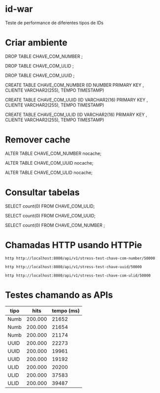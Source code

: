 # id-war
Teste de performance de diferentes tipos de IDs

# Criar ambiente

DROP TABLE CHAVE_COM_NUMBER ;

DROP TABLE CHAVE_COM_ULID  ;

DROP TABLE CHAVE_COM_UUID  ;

CREATE TABLE CHAVE_COM_NUMBER 
   (ID NUMBER PRIMARY KEY , 
	CLIENTE VARCHAR2(255), 
	TEMPO TIMESTAMP) 
	
CREATE TABLE CHAVE_COM_UUID 
   (ID VARCHAR2(16) PRIMARY KEY , 
	CLIENTE VARCHAR2(255), 
	TEMPO TIMESTAMP) 
	
CREATE TABLE CHAVE_COM_ULID 
   (ID VARCHAR2(16) PRIMARY KEY , 
	CLIENTE VARCHAR2(255), 
	TEMPO TIMESTAMP) 	

# Remover cache

ALTER TABLE CHAVE_COM_NUMBER nocache;

ALTER TABLE CHAVE_COM_UUID nocache;

ALTER TABLE CHAVE_COM_ULID nocache;

# Consultar tabelas
	
SELECT count(0) FROM CHAVE_COM_ULID;
	
SELECT count(0) FROM CHAVE_COM_UUID;

SELECT count(0) FROM CHAVE_COM_NUMBER ;

# Chamadas HTTP usando HTTPie

```
http http://localhost:8080/api/v1/stress-test-chave-com-number/50000

http http://localhost:8080/api/v1/stress-test-chave-uuid/50000

http http://localhost:8080/api/v1/stress-test-chave-com-ulid/50000
```

# Testes chamando as APIs

| tipo | hits | tempo (ms) |
|-|-|-| 
| Numb | 200.000 | 21652 |
| Numb | 200.000 | 21654 |
| Numb | 200.000 | 21174 |
| UUID | 200.000 | 22273 |
| UUID | 200.000 | 19961 |
| UUID | 200.000 | 19192 |
| ULID | 200.000 | 20200 |
| ULID | 200.000 | 37583 |
| ULID | 200.000 | 39487 |

